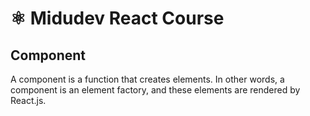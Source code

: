 # ⚛️ Midudev React Course

## Component

A component is a function that creates elements. In other words, a component is an element factory, and these elements are rendered by React.js.
